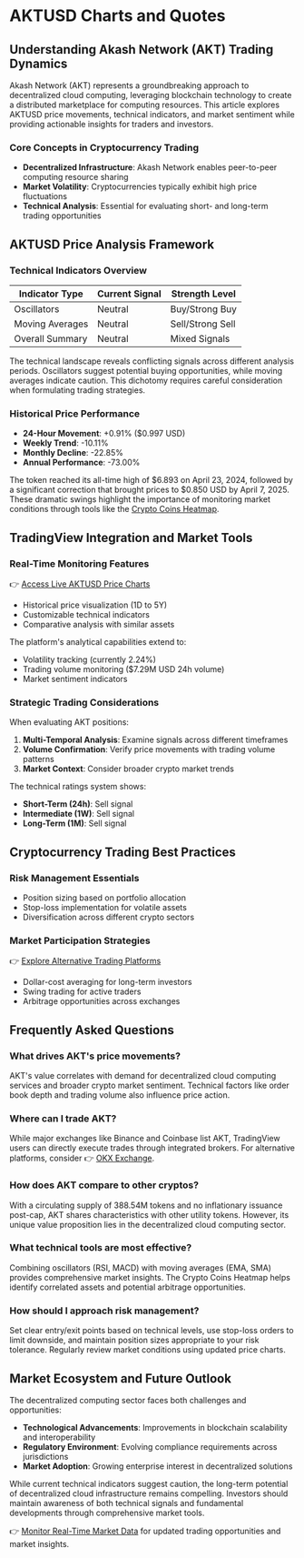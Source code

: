 # AKTUSD Charts and Quotes

## Understanding Akash Network (AKT) Trading Dynamics

Akash Network (AKT) represents a groundbreaking approach to decentralized cloud computing, leveraging blockchain technology to create a distributed marketplace for computing resources. This article explores AKTUSD price movements, technical indicators, and market sentiment while providing actionable insights for traders and investors.

### Core Concepts in Cryptocurrency Trading
- **Decentralized Infrastructure**: Akash Network enables peer-to-peer computing resource sharing
- **Market Volatility**: Cryptocurrencies typically exhibit high price fluctuations
- **Technical Analysis**: Essential for evaluating short- and long-term trading opportunities

## AKTUSD Price Analysis Framework

### Technical Indicators Overview

| Indicator Type      | Current Signal | Strength Level   |
|---------------------|----------------|------------------|
| Oscillators         | Neutral        | Buy/Strong Buy   |
| Moving Averages     | Neutral        | Sell/Strong Sell |
| Overall Summary     | Neutral        | Mixed Signals    |

The technical landscape reveals conflicting signals across different analysis periods. Oscillators suggest potential buying opportunities, while moving averages indicate caution. This dichotomy requires careful consideration when formulating trading strategies.

### Historical Price Performance

- **24-Hour Movement**: +0.91% ($0.997 USD)
- **Weekly Trend**: -10.11%
- **Monthly Decline**: -22.85%
- **Annual Performance**: -73.00%

The token reached its all-time high of $6.893 on April 23, 2024, followed by a significant correction that brought prices to $0.850 USD by April 7, 2025. These dramatic swings highlight the importance of monitoring market conditions through tools like the [Crypto Coins Heatmap](https://bit.ly/okx-bonus).

## TradingView Integration and Market Tools

### Real-Time Monitoring Features
👉 [Access Live AKTUSD Price Charts](https://bit.ly/okx-bonus)
- Historical price visualization (1D to 5Y)
- Customizable technical indicators
- Comparative analysis with similar assets

The platform's analytical capabilities extend to:
- Volatility tracking (currently 2.24%)
- Trading volume monitoring ($7.29M USD 24h volume)
- Market sentiment indicators

### Strategic Trading Considerations

When evaluating AKT positions:
1. **Multi-Temporal Analysis**: Examine signals across different timeframes
2. **Volume Confirmation**: Verify price movements with trading volume patterns
3. **Market Context**: Consider broader crypto market trends

The technical ratings system shows:
- **Short-Term (24h)**: Sell signal
- **Intermediate (1W)**: Sell signal
- **Long-Term (1M)**: Sell signal

## Cryptocurrency Trading Best Practices

### Risk Management Essentials
- Position sizing based on portfolio allocation
- Stop-loss implementation for volatile assets
- Diversification across different crypto sectors

### Market Participation Strategies
👉 [Explore Alternative Trading Platforms](https://bit.ly/okx-bonus)
- Dollar-cost averaging for long-term investors
- Swing trading for active traders
- Arbitrage opportunities across exchanges

## Frequently Asked Questions

### What drives AKT's price movements?
AKT's value correlates with demand for decentralized cloud computing services and broader crypto market sentiment. Technical factors like order book depth and trading volume also influence price action.

### Where can I trade AKT?
While major exchanges like Binance and Coinbase list AKT, TradingView users can directly execute trades through integrated brokers. For alternative platforms, consider 👉 [OKX Exchange](https://bit.ly/okx-bonus).

### How does AKT compare to other cryptos?
With a circulating supply of 388.54M tokens and no inflationary issuance post-cap, AKT shares characteristics with other utility tokens. However, its unique value proposition lies in the decentralized cloud computing sector.

### What technical tools are most effective?
Combining oscillators (RSI, MACD) with moving averages (EMA, SMA) provides comprehensive market insights. The Crypto Coins Heatmap helps identify correlated assets and potential arbitrage opportunities.

### How should I approach risk management?
Set clear entry/exit points based on technical levels, use stop-loss orders to limit downside, and maintain position sizes appropriate to your risk tolerance. Regularly review market conditions using updated price charts.

## Market Ecosystem and Future Outlook

The decentralized computing sector faces both challenges and opportunities:
- **Technological Advancements**: Improvements in blockchain scalability and interoperability
- **Regulatory Environment**: Evolving compliance requirements across jurisdictions
- **Market Adoption**: Growing enterprise interest in decentralized solutions

While current technical indicators suggest caution, the long-term potential of decentralized cloud infrastructure remains compelling. Investors should maintain awareness of both technical signals and fundamental developments through comprehensive market tools.

👉 [Monitor Real-Time Market Data](https://bit.ly/okx-bonus) for updated trading opportunities and market insights.
